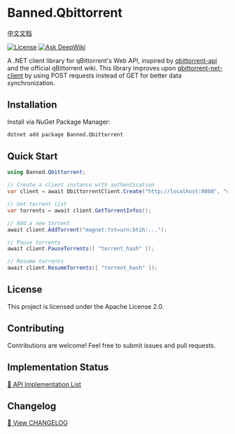 # Banned.Qbittorrent

[中文文档](https://github.com/banned2054/Banned.Qbittorrent/blob/main/Docs/README.md)

[![License](https://img.shields.io/badge/license-Apache_2.0-green)](./LICENSE) [![Ask DeepWiki](https://deepwiki.com/badge.svg)](https://deepwiki.com/banned2054/Banned.Qbittorrent)

A .NET client library for qBittorrent's Web API, inspired by [qbittorrent-api](https://github.com/rmartin16/qbittorrent-api) and the official qBittorrent wiki. This library improves upon [qbittorrent-net-client](https://github.com/fedarovich/qbittorrent-net-client) by using POST requests instead of GET for better data synchronization.

## Installation

Install via NuGet Package Manager:

```bash
dotnet add package Banned.Qbittorrent
```

## Quick Start

```csharp
using Banned.Qbittorrent;

// Create a client instance with authentication
var client = await QbittorrentClient.Create("http://localhost:8080", "username", "password");

// Get torrent list
var torrents = await client.GetTorrentInfos();

// Add a new torrent
await client.AddTorrent("magnet:?xt=urn:btih:...");

// Pause torrents
await client.PauseTorrents([ "torrent_hash" ]);

// Resume torrents
await client.ResumeTorrents([ "torrent_hash" ]);
```

## License

This project is licensed under the Apache License 2.0.

## Contributing

Contributions are welcome! Feel free to submit issues and pull requests.

## Implementation Status

[📘 API Implementation List](https://github.com/banned2054/Banned.Qbittorrent/blob/main/Docs/API%20Implementation.md)

## Changelog

[🧾 View CHANGELOG](https://github.com/banned2054/Banned.Qbittorrent/blob/main/Docs/CHANGELOG.md)
